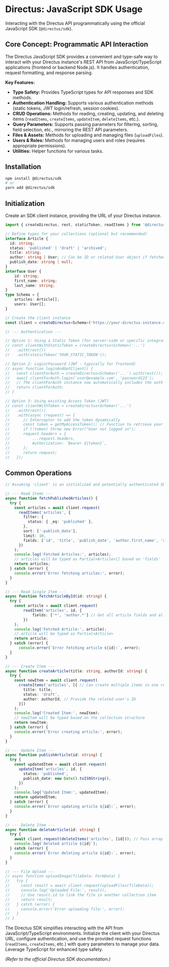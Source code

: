 # Directus: JavaScript SDK Usage

Interacting with the Directus API programmatically using the official JavaScript SDK (`@directus/sdk`).

## Core Concept: Programmatic API Interaction

The Directus JavaScript SDK provides a convenient and type-safe way to interact with your Directus instance's REST API from JavaScript/TypeScript applications (frontend or backend Node.js). It handles authentication, request formatting, and response parsing.

**Key Features:**

*   **Type Safety:** Provides TypeScript types for API responses and SDK methods.
*   **Authentication Handling:** Supports various authentication methods (static tokens, JWT login/refresh, session cookies).
*   **CRUD Operations:** Methods for reading, creating, updating, and deleting items (`readItems`, `createItems`, `updateItem`, `deleteItems`, etc.).
*   **Query Parameters:** Supports passing parameters for filtering, sorting, field selection, etc., mirroring the REST API parameters.
*   **Files & Assets:** Methods for uploading and managing files (`uploadFiles`).
*   **Users & Roles:** Methods for managing users and roles (requires appropriate permissions).
*   **Utilities:** Helper functions for various tasks.

## Installation

```bash
npm install @directus/sdk
# or
yarn add @directus/sdk
```

## Initialization

Create an SDK client instance, providing the URL of your Directus instance.

```typescript
import { createDirectus, rest, staticToken, readItems } from '@directus/sdk';

// Define types for your collections (optional but recommended)
interface Article {
  id: string;
  status: 'published' | 'draft' | 'archived';
  title: string;
  author: string | User; // Can be ID or related User object if fetched
  publish_date: string | null;
}
interface User {
    id: string;
    first_name: string;
    last_name: string;
}
type Schema = {
    articles: Article[];
    users: User[];
}

// Create the client instance
const client = createDirectus<Schema>('https://your-directus-instance.com').with(rest());

// --- Authentication ---

// Option 1: Using a Static Token (for server-side or specific integrations)
// const clientWithStaticToken = createDirectus<Schema>('...')
//   .with(rest())
//   .with(staticToken('YOUR_STATIC_TOKEN'));

// Option 2: Login/Password (JWT - typically for frontend)
// async function loginAndGetClient() {
//   const clientForAuth = createDirectus<Schema>('...').with(rest());
//   await clientForAuth.login('user@example.com', 'password123');
//   // The clientForAuth instance now automatically includes the auth token
//   return clientForAuth;
// }

// Option 3: Using existing Access Token (JWT)
// const clientWithToken = createDirectus<Schema>('...')
//   .with(rest())
//   .with(async (request) => {
//      // Interceptor to add the token dynamically
//      const token = getMyAccessToken(); // Function to retrieve your stored token
//      if (!token) throw new Error("User not logged in");
//      request.headers = {
//          ...request.headers,
//          Authorization: `Bearer ${token}`,
//      };
//      return request;
//   });
```

## Common Operations

```typescript
// Assuming 'client' is an initialized and potentially authenticated SDK instance

// --- Read Items ---
async function fetchPublishedArticles() {
  try {
    const articles = await client.request(
      readItems('articles', {
        filter: {
          status: { _eq: 'published' },
        },
        sort: ['-publish_date'],
        limit: 10,
        fields: ['id', 'title', 'publish_date', 'author.first_name', 'author.last_name'], // Select specific fields, including relational
      })
    );
    console.log('Fetched Articles:', articles);
    // articles will be typed as Partial<Article>[] based on 'fields'
    return articles;
  } catch (error) {
    console.error('Error fetching articles:', error);
  }
}

// --- Read Single Item ---
async function fetchArticleById(id: string) {
  try {
    const article = await client.request(
        readItem('articles', id, {
            fields: ['*', 'author.*'] // Get all article fields and all related author fields
        })
    );
    console.log('Fetched Article:', article);
    // article will be typed as Partial<Article>
    return article;
  } catch (error) {
      console.error(`Error fetching article ${id}:`, error);
  }
}

// --- Create Item ---
async function createArticle(title: string, authorId: string) {
  try {
    const newItem = await client.request(
      createItems('articles', [{ // Can create multiple items in one request
        title: title,
        status: 'draft',
        author: authorId, // Provide the related user's ID
      }])
    );
    console.log('Created Item:', newItem);
    // newItem will be typed based on the collection structure
    return newItem;
  } catch (error) {
    console.error('Error creating article:', error);
  }
}

// --- Update Item ---
async function publishArticle(id: string) {
  try {
    const updatedItem = await client.request(
      updateItem('articles', id, {
        status: 'published',
        publish_date: new Date().toISOString(),
      })
    );
    console.log('Updated Item:', updatedItem);
    return updatedItem;
  } catch (error) {
    console.error(`Error updating article ${id}:`, error);
  }
}

// --- Delete Item ---
async function deleteArticle(id: string) {
  try {
    await client.request(deleteItems('articles', [id])); // Pass array of IDs
    console.log(`Deleted article ${id}`);
  } catch (error) {
    console.error(`Error deleting article ${id}:`, error);
  }
}

// --- File Upload ---
// async function uploadImage(fileData: FormData) {
//   try {
//     const result = await client.request(uploadFiles(fileData));
//     console.log('Uploaded File:', result);
//     // Use result.id to link the file in another collection item
//     return result;
//   } catch (error) {
//     console.error('Error uploading file:', error);
//   }
// }
```

The Directus SDK simplifies interacting with the API from JavaScript/TypeScript environments. Initialize the client with your Directus URL, configure authentication, and use the provided request functions (`readItems`, `createItems`, etc.) with query parameters to manage your data. Leverage TypeScript for enhanced type safety.

*(Refer to the official Directus SDK documentation.)*